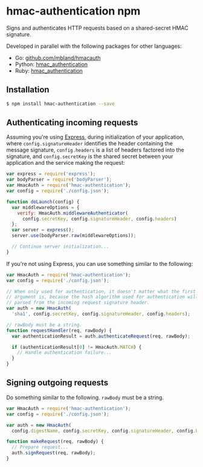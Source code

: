 # hmac-authentication npm

Signs and authenticates HTTP requests based on a shared-secret HMAC signature.

Developed in parallel with the following packages for other languages:
- Go: [github.com/mbland/hmacauth](https://github.com/mbland/hmacauth/)
- Python: [hmac_authentication](https://github.com/mbland/hmac_authentication_py)
- Ruby: [hmac_authentication](https://github.com/mbland/hmac_authentication_gem)

## Installation

```sh
$ npm install hmac-authentication --save
```

## Authenticating incoming requests

Assuming you're using [Express](https://www.npmjs.com/package/express), during
initialization of your application, where `config.signatureHeader` identifies
the header containing the message signature, `config.headers` is a list of
headers factored into the signature, and `config.secretKey` is the shared
secret between your application and the service making the request:

```js
var express = require('express');
var bodyParser = require('bodyParser');
var HmacAuth = require('hmac-authentication');
var config = require('./config.json');

function doLaunch(config) {
  var middlewareOptions = {
    verify: HmacAuth.middlewareAuthenticator(
      config.secretKey, config.signatureHeader, config.headers)
  };
  var server = express();
  server.use(bodyParser.raw(middlewareOptions));

  // Continue server initialization...
}
```

If you're not using Express, you can use something similar to the following:

```js
var HmacAuth = require('hmac-authentication');
var config = require('./config.json');

// When only used for authentication, it doesn't matter what the first
// argument is, because the hash algorithm used for authentication will be
// parsed from the incoming request signature header.
var auth = new HmacAuth(
  'sha1', config.secretKey, config.signatureHeader, config.headers);

// rawBody must be a string.
function requestHandler(req, rawBody) {
  var authenticationResult = auth.authenticateRequest(req, rawBody);

  if (authenticationResult[0] != HmacAuth.MATCH) {
    // Handle authentication failure...
  }
}
```

## Signing outgoing requests

Do something similar to the following. `rawBody` must be a string.

```js
var HmacAuth = require('hmac-authentication');
var config = require('./config.json');

var auth = new HmacAuth(
  config.digestName, config.secretKey, config.signatureHeader, config.headers);

function makeRequest(req, rawBody) {
  // Prepare request...
  auth.signRequest(req, rawBody);
}
```
